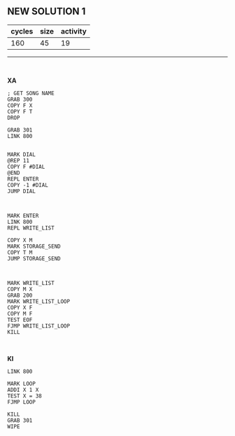 ## NEW SOLUTION 1

| cycles | size | activity |
| ------ | ---- | -------- |
| 160 | 45 | 19 |
<hr>
<br>

**XA**

```
; GET SONG NAME
GRAB 300
COPY F X
COPY F T
DROP

GRAB 301
LINK 800


MARK DIAL
@REP 11
COPY F #DIAL
@END
REPL ENTER
COPY -1 #DIAL
JUMP DIAL



MARK ENTER
LINK 800
REPL WRITE_LIST

COPY X M
MARK STORAGE_SEND
COPY T M
JUMP STORAGE_SEND



MARK WRITE_LIST
COPY M X
GRAB 200
MARK WRITE_LIST_LOOP
COPY X F
COPY M F
TEST EOF
FJMP WRITE_LIST_LOOP
KILL
```

<br>

**KI**

```
LINK 800

MARK LOOP
ADDI X 1 X
TEST X = 38
FJMP LOOP

KILL
GRAB 301
WIPE


```
